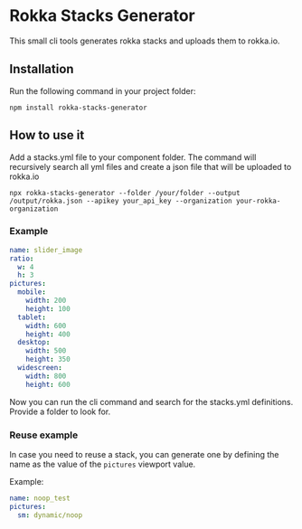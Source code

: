 # Rokka Stacks Generator

This small cli tools generates rokka stacks and uploads them to rokka.io.

## Installation
Run the following command in your project folder:

```
npm install rokka-stacks-generator
```

## How to use it
Add a stacks.yml file to your component folder. The command will recursively 
search all yml files and create a json file that will be uploaded to rokka.io

```
npx rokka-stacks-generator --folder /your/folder --output /output/rokka.json --apikey your_api_key --organization your-rokka-organization
```

### Example

```yml
name: slider_image
ratio:
  w: 4
  h: 3
pictures:
  mobile:
    width: 200
    height: 100
  tablet:
    width: 600
    height: 400
  desktop:
    width: 500
    height: 350
  widescreen:
    width: 800
    height: 600
```

Now you can run the cli command and search for the stacks.yml definitions. Provide a folder to look for.

### Reuse example

In case you need to reuse a stack, you can generate one by defining the name as the value of the `pictures` viewport value.

Example:

```yml
name: noop_test
pictures:
  sm: dynamic/noop
```
